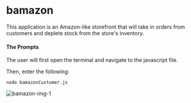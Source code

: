 # bamazon
This application is an Amazon-like storefront that will take in orders from customers and deplete stock from the store's inventory.

#### The Prompts
The user will first open the terminal and navigate to the javascript file.

Then, enter the following:

  ```node bamazonCustomer.js```
   
  ![bamazon-img-1](screenshots/bamazon1.png)

